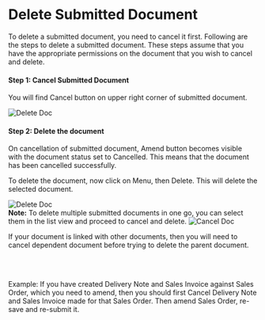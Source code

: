 <!-- add-breadcrumbs -->
# Delete Submitted Document

To delete a submitted document, you need to cancel it first. Following are the steps to delete a submitted document. These steps assume that you have the appropriate permissions on the document that you wish to cancel and delete.

#### Step 1: Cancel Submitted Document

You will find Cancel button on upper right corner of submitted document.

<img alt="Delete Doc" class="screenshot" src="{{docs_base_url}}/assets/img/articles/cancel-delete-submitted-doc-1.png">

#### Step 2: Delete the document

On cancellation of submitted document, Amend button becomes visible with the document status set to Cancelled. This means that the document has been cancelled successfully.

To delete the document, now click on Menu, then Delete. This will delete the selected document.

<img alt="Delete Doc" class="screenshot" src="{{docs_base_url}}/assets/img/articles/cancel-delete-submitted-doc-2.png">

<div class="well"><b>Note:</b> To delete multiple submitted documents in one go, you can select them in the list view and proceed to cancel and delete.

<img alt="Cancel Doc" class="screenshot" src="{{docs_base_url}}/assets/img/articles/cancel-list-view.gif">


If your document is linked with other documents, then you will need to cancel dependent document before trying to delete the parent document.

<br><br>
	
Example: If you have created Delivery Note and Sales Invoice against Sales Order, which you need to amend, then you should first Cancel Delivery Note and Sales Invoice made for that Sales Order. Then amend Sales Order, re-save and re-submit it.
</div>
<!-- markdown -->
